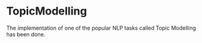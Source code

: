 # TopicModelling
The implementation of one of the popular NLP tasks called Topic Modelling has been done.
